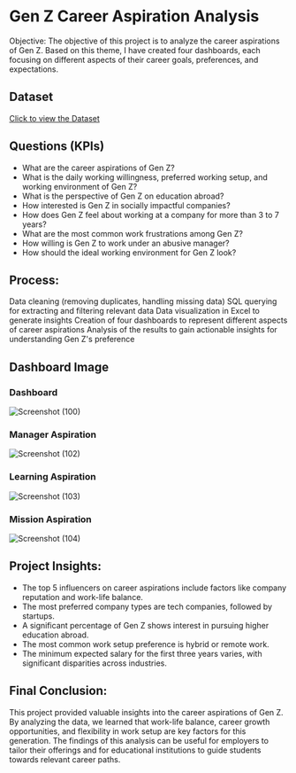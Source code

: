# Gen Z Career Aspiration Analysis
Objective:
The objective of this project is to analyze the career aspirations of Gen Z. Based on this theme, I have created four dashboards, each focusing on different aspects of their career goals, preferences, and expectations.

## Dataset
<a href="https://github.com/Pradeep-kishore/Gen-Z-Career-Aspiration-Analysis-P2/blob/main/Resource%20P-3.xlsx">Click to view the Dataset</a>

## Questions (KPIs)
- What are the career aspirations of Gen Z?
- What is the daily working willingness, preferred working setup, and working environment of Gen Z?
- What is the perspective of Gen Z on education abroad?
- How interested is Gen Z in socially impactful companies?
- How does Gen Z feel about working at a company for more than 3 to 7 years?
- What are the most common work frustrations among Gen Z?
- How willing is Gen Z to work under an abusive manager?
- How should the ideal working environment for Gen Z look?

## Process:

Data cleaning (removing duplicates, handling missing data)
SQL querying for extracting and filtering relevant data
Data visualization in Excel to generate insights
Creation of four dashboards to represent different aspects of career aspirations
Analysis of the results to gain actionable insights for understanding Gen Z's preference

## Dashboard Image
### Dashboard
![Screenshot (100)](https://github.com/user-attachments/assets/b6178626-36cf-48c6-879b-c584dd7a9f74)

### Manager Aspiration
![Screenshot (102)](https://github.com/user-attachments/assets/d53a8156-82c4-4a54-ab9b-5dffadf2bc45)

### Learning Aspiration
![Screenshot (103)](https://github.com/user-attachments/assets/da044324-04f0-4b2b-a654-64ff10386ffd)

### Mission Aspiration
![Screenshot (104)](https://github.com/user-attachments/assets/ad8ad2c7-4bd7-4161-abe0-955e798675f1)

## Project Insights:

- The top 5 influencers on career aspirations include factors like company reputation and work-life balance.
- The most preferred company types are tech companies, followed by startups.
- A significant percentage of Gen Z shows interest in pursuing higher education abroad.
- The most common work setup preference is hybrid or remote work.
- The minimum expected salary for the first three years varies, with significant disparities across industries.

## Final Conclusion:
This project provided valuable insights into the career aspirations of Gen Z. By analyzing the data, we learned that work-life balance, career growth opportunities, and flexibility in work setup are key factors for this generation. The findings of this analysis can be useful for employers to tailor their offerings and for educational institutions to guide students towards relevant career paths.





